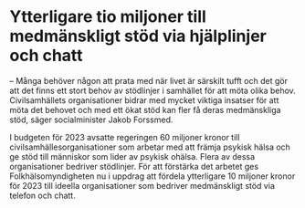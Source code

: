 # Ytterligare tio miljoner till medmänskligt stöd via hjälplinjer och chatt

– Många behöver någon att prata med när livet är särskilt tufft och det gör att det finns ett stort behov av stödlinjer i samhället för att möta olika behov. Civilsamhällets organisationer bidrar med mycket viktiga insatser för att möta det behovet och med ett ökat stöd kan fler få deras medmänskliga stöd, säger socialminister Jakob Forssmed.

I budgeten för 2023 avsatte regeringen 60 miljoner kronor till civilsamhällesorganisationer som arbetar med att främja psykisk hälsa och ge stöd till människor som lider av psykisk ohälsa. Flera av dessa organisationer bedriver stödlinjer. För att förstärka det arbetet ges Folkhälsomyndigheten nu i uppdrag att fördela ytterligare 10 miljoner kronor för 2023 till ideella organisationer som bedriver medmänskligt stöd via telefon och chatt.
